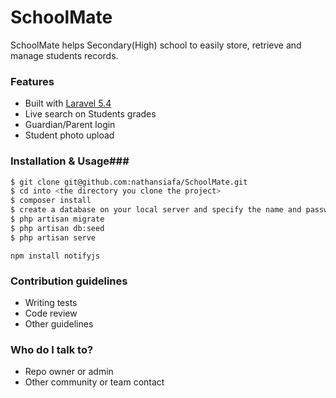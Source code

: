 # SchoolMate #

SchoolMate helps Secondary(High) school to easily store, retrieve and manage students records.

### Features ###

* Built with [Laravel 5.4](https://laravel.com)
* Live search on Students grades
* Guardian/Parent login
* Student photo upload

### Installation & Usage###

```sh
$ git clone git@github.com:nathansiafa/SchoolMate.git
$ cd into <the directory you clone the project>
$ composer install
$ create a database on your local server and specify the name and password in .env
$ php artisan migrate
$ php artisan db:seed
$ php artisan serve
```
```
npm install notifyjs
```

### Contribution guidelines ###

* Writing tests
* Code review
* Other guidelines

### Who do I talk to? ###

* Repo owner or admin
* Other community or team contact
